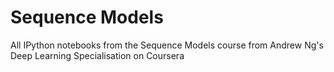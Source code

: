 # Sequence Models

All IPython notebooks from the Sequence Models course from Andrew Ng's Deep Learning Specialisation on Coursera
